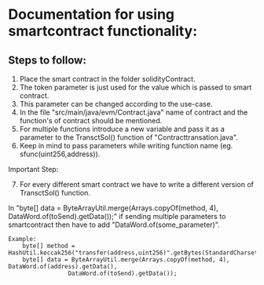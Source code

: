 # Documentation for using smartcontract functionality:

## Steps to follow:

1. Place the smart contract in the folder solidityContract.
2. The token parameter is just used for the value which is passed to smart contract.
3. This parameter can be changed according to the use-case.
4. In the file "src/main/java/evm/Contract.java" name of contract and the function's of contract should be mentioned.
5. For multiple functions introduce a new variable and pass it as a parameter to the TransctSol() function of "Contracttransation.java".
6. Keep in mind to pass parameters while writing function name (eg. sfunc(uint256,address)).

Important Step:

7. For every different smart contract we have to write a different version of TransctSol() function.

In  "byte[] data = ByteArrayUtil.merge(Arrays.copyOf(method, 4), DataWord.of(toSend).getData());" if sending multiple parameters to smartcontract then have to add "DataWord.of(some_parameter)".

```
Example: 
    byte[] method = HashUtil.keccak256("transfer(address,uint256)".getBytes(StandardCharsets.UTF_8));
    byte[] data = ByteArrayUtil.merge(Arrays.copyOf(method, 4), DataWord.of(address).getData(),
                 DataWord.of(toSend).getData());
```
